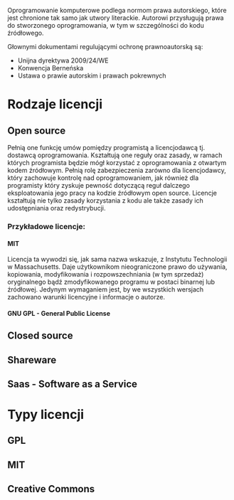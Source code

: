 
Oprogramowanie komputerowe podlega normom prawa autorskiego, które jest chronione tak samo jak utwory literackie. Autorowi przysługują prawa do stworzonego oprogramowania, w tym w szczególności do kodu źródłowego.

Głownymi dokumentami regulującymi ochronę prawnoautorską są:
- Unijna dyrektywa 2009/24/WE
- Konwencja Berneńska
- Ustawa o prawie autorskim i prawach pokrewnych

# Rodzaje licencji
## Open source

Pełnią one funkcję umów pomiędzy programistą a licencjodawcą tj. dostawcą oprogramowania. Kształtują one reguły oraz zasady, w ramach których programista będzie mógł korzystać z oprogramowania z otwartym kodem źródłowym. Pełnią rolę zabezpieczenia zarówno dla licencjodawcy, który zachowuje kontrolę nad oprogramowaniem, jak również dla programisty który zyskuje pewność dotyczącą reguł dalczego eksploatowania jego pracy na kodzie źródłowym open source. Licencje kształtują nie tylko zasady korzystania z kodu ale także zasady ich udostępniania oraz redystrybucji.

### Przykładowe licencje:

#### MIT
Licencja ta wywodzi się, jak sama nazwa wskazuje, z Instytutu Technologii w Massachusetts. Daje użytkownikom nieograniczone prawo do używania, kopiowania, modyfikowania i rozpowszechniania (w tym sprzedaż) oryginalnego bądź zmodyfikowanego programu w postaci binarnej lub źródłowej. Jedynym wymaganiem jest, by we wszystkich wersjach zachowano warunki licencyjne i informacje o autorze.

#### GNU GPL - General Public License

## Closed source

## Shareware

## Saas - Software as a Service

# Typy licencji


## GPL

## MIT

## Creative Commons
